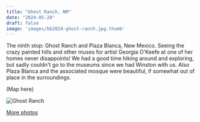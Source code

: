```yaml
---
title: "Ghost Ranch, NM"
date: "2024-05-28"
draft: false
image: 'images/bb2024-ghost-ranch.jpg.thumb'
---
```


The ninth stop: Ghost Ranch and Plaza Blanca, New Mexico. Seeing the crazy painted hills and other muses for artist Georgia O'Keefe at one of her homes never disappoints! We had a good time hiking around and exploring, but sadly couldn't go to the museums since we had Winston with us. Also Plaza Blanca and the associated mosque were beautiful, if somewhat out of place in the surroundings.

(Map here)

![Ghost Ranch](/images/bb2024-ghost-ranch.jpg)

[More photos](https://photos.app.goo.gl/FkpJZsfnj95VDFmg8)
